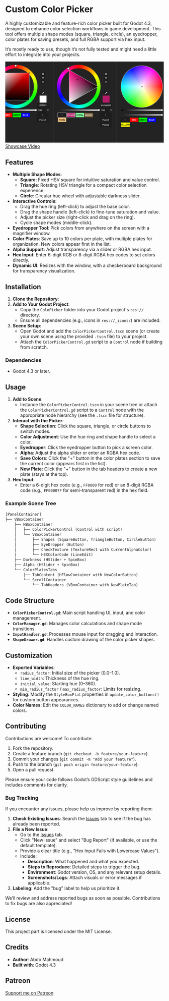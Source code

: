 # Custom Color Picker

A highly customizable and feature-rich color picker built for Godot 4.3, designed to enhance color selection workflows in game development. This tool offers multiple shape modes (square, triangle, circle), an eyedropper, color plates for saving presets, and full RGBA support via hex input.

It’s mostly ready to use, though it’s not fully tested and might need a little effort to integrate into your projects.

![Color Picker Screenshot](Screenshot.png)
[Showcase Video](https://youtu.be/c6Adz4VlqQE?feature=shared)
## Features

- **Multiple Shape Modes**:
  - **Square**: Fixed HSV square for intuitive saturation and value control.
  - **Triangle**: Rotating HSV triangle for a compact color selection experience.
  - **Circle**: Circular hue wheel with adjustable darkness slider.
- **Interactive Controls**:
  - Drag the hue ring (left-click) to adjust the base color.
  - Drag the shape handle (left-click) to fine-tune saturation and value.
  - Adjust the picker size (right-click and drag on the ring).
  - Cycle shape modes (middle-click).
- **Eyedropper Tool**: Pick colors from anywhere on the screen with a magnifier window.
- **Color Plates**: Save up to 10 colors per plate, with multiple plates for organization. New colors appear first in the list.
- **Alpha Support**: Adjust transparency via a slider or RGBA hex input.
- **Hex Input**: Enter 6-digit RGB or 8-digit RGBA hex codes to set colors directly.
- **Dynamic UI**: Resizes with the window, with a checkerboard background for transparency visualization.

## Installation

1. **Clone the Repository**:
2. **Add to Your Godot Project**:
   - Copy the `ColoPicker` folder into your Godot project's `res://` directory.
   - Ensure all dependencies (e.g., icons in `res://_icons/`) are included.
3. **Scene Setup**:
   - Open Godot and add the `ColorPickerControl.tscn` scene (or create your own scene using the provided `.tscn` file) to your project.
   - Attach the `ColorPickerControl.gd` script to a `Control` node if building from scratch.

### Dependencies
- Godot 4.3 or later.

## Usage

1. **Add to Scene**:
   - Instance the `ColorPickerControl.tscn` in your scene tree or attach the `ColorPickerControl.gd` script to a `Control` node with the appropriate node hierarchy (see the `.tscn` file for structure).
2. **Interact with the Picker**:
   - **Shape Selection**: Click the square, triangle, or circle buttons to switch modes.
   - **Color Adjustment**: Use the hue ring and shape handle to select a color.
   - **Eyedropper**: Click the eyedropper button to pick a screen color.
   - **Alpha**: Adjust the alpha slider or enter an RGBA hex code.
   - **Save Colors**: Click the "+" button in the color plates section to save the current color (appears first in the list).
   - **New Plate**: Click the "+" button in the tab headers to create a new plate (stays at the top).
3. **Hex Input**:
   - Enter a 6-digit hex code (e.g., `FF0000` for red) or an 8-digit RGBA code (e.g., `FF00007F` for semi-transparent red) in the hex field.

### Example Scene Tree
```plaintext
[PanelContainer]
├── VBoxContainer
    ├── HBoxContainer
    │   ├── ColorPickerControl (Control with script)
    │   └── VBoxContainer
    │       ├── Shapes (SquareButton, TriangleButton, CircleButton)
    │       ├── EyeDropper (Button)
    │       ├── CheckTexture (TextureRect with CurrentAlphaColor)
    │       └── HEXColorCode (LineEdit)
    ├── Darkness (HSlider + SpinBox)
    ├── Alpha (HSlider + SpinBox)
    └── ColorPlatesTabs
        ├── TabContent (HFlowContainer with NewColorButton)
        └── ScrollContainer
            └── TabHeaders (VBoxContainer with NewPlateTab)
```

## Code Structure

- **`ColorPickerControl.gd`**: Main script handling UI, input, and color management.
- **`ColorManager.gd`**: Manages color calculations and shape mode transitions.
- **`InputHandler.gd`**: Processes mouse input for dragging and interaction.
- **`ShapeDrawer.gd`**: Handles custom drawing of the color picker shapes.

## Customization

- **Exported Variables**:
  - `radius_factor`: Initial size of the picker (0.0–1.0).
  - `line_width`: Thickness of the hue ring.
  - `initial_value`: Starting hue (0–360).
  - `min_radius_factor` / `max_radius_factor`: Limits for resizing.
- **Styling**: Modify the `StyleBoxFlat` properties in `update_color_buttons()` for custom button appearances.
- **Color Names**: Edit the `COLOR_NAMES` dictionary to add or change named colors.

## Contributing

Contributions are welcome! To contribute:

1. Fork the repository.
2. Create a feature branch (`git checkout -b feature/your-feature`).
3. Commit your changes (`git commit -m "Add your feature"`).
4. Push to the branch (`git push origin feature/your-feature`).
5. Open a pull request.

Please ensure your code follows Godot’s GDScript style guidelines and includes comments for clarity.

### Bug Tracking

If you encounter any issues, please help us improve by reporting them:

1. **Check Existing Issues**: Search the [Issues](https://github.com/yourusername/godot-custom-color-picker/issues) tab to see if the bug has already been reported.
2. **File a New Issue**:
   - Go to the [Issues](https://github.com/yourusername/godot-custom-color-picker/issues) tab.
   - Click "New Issue" and select "Bug Report" (if available, or use the default template).
   - Provide a clear title (e.g., "Hex Input Fails with Lowercase Values").
   - Include:
     - **Description**: What happened and what you expected.
     - **Steps to Reproduce**: Detailed steps to trigger the bug.
     - **Environment**: Godot version, OS, and any relevant setup details.
     - **Screenshots/Logs**: Attach visuals or error messages if applicable.
3. **Labeling**: Add the "bug" label to help us prioritize it.

We’ll review and address reported bugs as soon as possible. Contributions to fix bugs are also appreciated!

## License

This project part is licensed under the MIT License.

## Credits

- **Author**: Abdo Mahmoud
- **Built with**: Godot 4.3

## Patreon
[Support me on Patreon](https://patreon.com/user?u=101292544)
